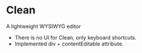 Clean
=====

A lightweight WYSIWYG editor

- There is no UI for Clean, only keyboard shortcuts.
- Implemented div + contentEditable attribute.